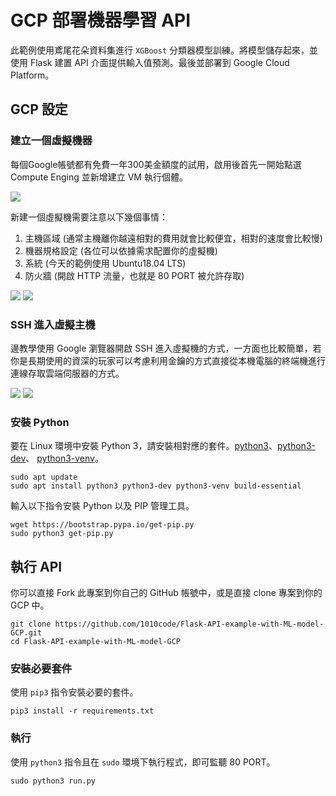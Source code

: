 # GCP 部署機器學習 API
此範例使用鳶尾花朵資料集進行 `XGBoost` 分類器模型訓練。將模型儲存起來，並使用 Flask 建置 API 介面提供輸入值預測。最後並部署到 Google Cloud Platform。


## GCP 設定
### 建立一個虛擬機器
每個Google帳號都有免費一年300美金額度的試用，啟用後首先一開始點選 Compute Enging 並新增建立 VM 執行個體。

![](https://i.imgur.com/5BDeg41.png)

新建一個虛擬機需要注意以下幾個事情：

1. 主機區域 (通常主機離你越遠相對的費用就會比較便宜，相對的速度會比較慢)
2. 機器規格設定 (各位可以依據需求配置你的虛擬機)
3. 系統 (今天的範例使用 Ubuntu18.04 LTS)
4. 防火牆 (開啟 HTTP 流量，也就是 80 PORT 被允許存取)

![](https://i.imgur.com/2iyJT0z.png)
![](https://i.imgur.com/v7GKCf4.png)

### SSH 進入虛擬主機
邊教學使用 Google 瀏覽器開啟 SSH 進入虛擬機的方式，一方面也比較簡單，若你是長期使用的資深的玩家可以考慮利用金鑰的方式直接從本機電腦的終端機進行連線存取雲端伺服器的方式。

![](https://i.imgur.com/1Rl4haK.png)
![](https://i.imgur.com/h1WkjON.png)


### 安裝 Python
要在 Linux 環境中安裝 Python 3，請安裝相對應的套件。[python3](https://packages.debian.org/stable/python3)、[python3-dev](https://packages.debian.org/stable/python3-dev)、 [python3-venv](https://packages.debian.org/stable/python3-venv)。

```
sudo apt update
sudo apt install python3 python3-dev python3-venv build-essential
```

輸入以下指令安裝 Python 以及 PIP 管理工具。

```
wget https://bootstrap.pypa.io/get-pip.py
sudo python3 get-pip.py
```

## 執行 API
你可以直接 Fork 此專案到你自己的 GitHub 帳號中，或是直接 clone 專案到你的 GCP 中。

```
git clone https://github.com/1010code/Flask-API-example-with-ML-model-GCP.git
cd Flask-API-example-with-ML-model-GCP
```

### 安裝必要套件
使用 `pip3` 指令安裝必要的套件。

```
pip3 install -r requirements.txt
```

### 執行
使用 `python3` 指令且在 `sudo` 環境下執行程式，即可監聽 80 PORT。

```
sudo python3 run.py
```